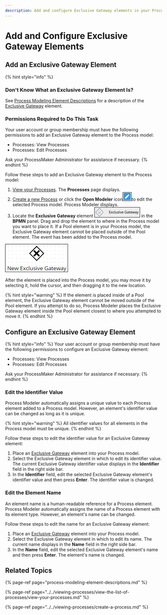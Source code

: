 ```yaml
---
description: Add and configure Exclusive Gateway elements in your Process model.
---
```


# Add and Configure Exclusive Gateway Elements

## Add an Exclusive Gateway Element

{% hint style="info" %}
### Don't Know What an Exclusive Gateway Element Is?

See [Process Modeling Element Descriptions](process-modeling-element-descriptions.md) for a description of the [Exclusive Gateway](process-modeling-element-descriptions.md#exclusive-gateway) element.

### Permissions Required to Do This Task

Your user account or group membership must have the following permissions to add an Exclusive Gateway element to the Process model:

* Processes: View Processes
* Processes: Edit Processes

Ask your ProcessMaker Administrator for assistance if necessary.
{% endhint %}

Follow these steps to add an Exclusive Gateway element to the Process model:

1. [View your Processes](https://processmaker.gitbook.io/processmaker-4-community/-LPblkrcFWowWJ6HZdhC/~/drafts/-LRhVZm0ddxDcGGdN5ZN/primary/designing-processes/viewing-processes/view-the-list-of-processes/view-your-processes#view-all-processes). The **Processes** page displays.
2. [Create a new Process](../../viewing-processes/create-a-process.md) or click the **Open Modeler** icon![](../../../.gitbook/assets/open-modeler-edit-icon-processes-page-processes.png)to edit the selected Process model. Process Modeler displays.
3. Locate the **Exclusive Gateway** element ![](../../../.gitbook/assets/exclusive-gateway-bpmn-side-bar-process-modeler-processes.png) in the **BPMN** panel. Drag and drop the element to where in the Process model you want to place it. If a Pool element is in your Process model, the Exclusive Gateway element cannot be placed outside of the Pool element. The event has been added to the Process model.

![Exclusive Gateway element](../../../.gitbook/assets/exclusive-gateway-process-modeler-processes.png)

After the element is placed into the Process model, you may move it by selecting it, hold the cursor, and then dragging it to the new location.

{% hint style="warning" %}
If the element is placed inside of a Pool element, the Exclusive Gateway element cannot be moved outside of the Pool element. If you attempt to do so, Process Modeler places the Exclusive Gateway element inside the Pool element closest to where you attempted to move it.
{% endhint %}

## Configure an Exclusive Gateway Element

{% hint style="info" %}
Your user account or group membership must have the following permissions to configure an Exclusive Gateway element:

* Processes: View Processes
* Processes: Edit Processes

Ask your ProcessMaker Administrator for assistance if necessary.
{% endhint %}

### Edit the Identifier Value

Process Modeler automatically assigns a unique value to each Process element added to a Process model. However, an element's identifier value can be changed as long as it is unique.

{% hint style="warning" %}
All identifier values for all elements in the Process model must be unique.
{% endhint %}

Follow these steps to edit the identifier value for an Exclusive Gateway element:

1. Place an [Exclusive Gateway](add-and-configure-exclusive-gateway-elements.md#add-an-exclusive-gateway-element) element into your Process model.
2. Select the Exclusive Gateway element in which to edit its identifier value. The current Exclusive Gateway identifier value displays in the **Identifier** field in the right side bar.
3. In the **Identifier** field, edit the selected Exclusive Gateway element's identifier value and then press **Enter**. The identifier value is changed.

### Edit the Element Name

An element name is a human-readable reference for a Process element. Process Modeler automatically assigns the name of a Process element with its element type. However, an element's name can be changed.

Follow these steps to edit the name for an Exclusive Gateway element:

1. Place an [Exclusive Gateway](add-and-configure-exclusive-gateway-elements.md#add-an-exclusive-gateway-element) element into your Process model.
2. Select the Exclusive Gateway element in which to edit its name. The current name displays in the **Name** field in the right side bar.
3. In the **Name** field, edit the selected Exclusive Gateway element's name and then press **Enter**. The element's name is changed.

## Related Topics

{% page-ref page="process-modeling-element-descriptions.md" %}

{% page-ref page="../../viewing-processes/view-the-list-of-processes/view-your-processes.md" %}

{% page-ref page="../../viewing-processes/create-a-process.md" %}


